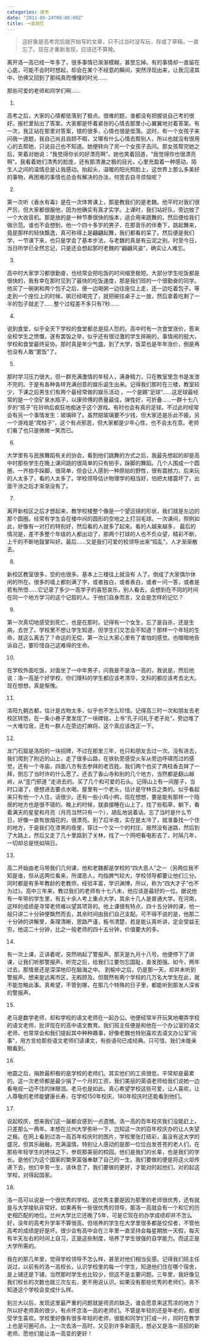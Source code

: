 ```yaml
---
categories: 城市
date: "2011-05-24T00:00:00Z"
title: 一高琐忆
---
```

> 这好象是高考完后就开始写的文章，只不过当时没写玩，存成了草稿，一直忘了。现在才重新发现，应该还不算晚。


         


离开洛一高已经一年多了，很多事情已渐渐模糊，甚至忘掉。有的事情却一直留在心底，可能不会时时想起，却会在某个不经意的瞬间，突然浮现出来，让我沉浸其中，彷佛又回到了那纯真而懵懂的时光……

那些可爱的老师和同学们啊……

1. 
高考之后，大家的心情都低落到了极点。很难的题，谁都没有把握说自己考的很好。报栏里贴出了答案，大家都是怀着紧张的心情去那里小心翼翼地对着答案。有一次，我正站在那里对答案，错的很多，心情也很是低落。这时，有一个女孩子来问我一道题，我自己尚且自顾不暇，又哪有什么心情去帮别人，所以也就没有很用心的去帮她，只说自己也不知道。她便转向了另一个女孩子去问。那女孩帮完她之后，笑着对她说：“我觉得你长的好漂亮啊”。她也笑着回道，“我觉得你也很漂亮啊”。我看着她们清秀的脸庞，还有那清澈之极的目光，心里充盈着一种感动。陌生人之间的温情总是让我感动。抬起头，温暖的阳光照脸上，这世界上那么多美好的事物，再困难的事情也总会有解决的办法，何苦去自寻烦恼呢？

2. 
第一次听《香水有毒》是在一次体育课上，那是教我们的是老魏。他平时对我们很严厉，但大家都很服他，因为他确实有真才实学。上课时，我们站好队，旁边放了一个大收音机。那是放的是一种节奏很快的版本，适合用来跳舞的。然后便给我们做示范。谁也不会想到，他一个四十多岁的男子，在那音乐的伴奏下，跳起舞来，竟是那样的轻快飘逸，真可称得上是翩翩起舞，我们都看的呆了。然后便是我们学，一节课下来，也只是学会了基本步法，与老魏的真是有云泥之别。时至今日，当日所学已全然忘记，只是还会想起那时老魏的“翩翩风姿”，确实让人难忘。

3. 
高中时大家学习都很勤奋，也经常会把吃饭的时间缩至极短。大部分学生吃饭都是很快的，我有幸在那时见到了最快的吃饭速度，那是我们班的一个很勤奋的同学。他买了一碗粥和两个包子之后，便一边喝粥一边往座位上走，还一边吃着包子。等走到一个座位上的时候，粥已经喝完了，就把碗往桌子上一放，然后拿着吃剩了一半的包子就走了……整个过程差不多只有7秒……

4. 
说到食堂，似乎全天下学校的食堂都总是招人怨的。高中时有一次食堂涨价，惹来全校学生之愤慨，遂有罢饭之举，似乎还有很过激的学生摔碗的，事情闹的挺大，学校和食堂最终妥协。那时真是年少气盛。到了大学，饭菜也是年年涨价，倒是再也没有人敢“罢饭”了。

5. 
那时学习压力很大，但一群充满激情的年轻人，满身精力，只在教室里念书是发泄不完的。于是有各种各样充满创意的娱乐诞生出来。记得我们那时在三楼，教室较少，下课之后男生们有两个最经常做的娱乐活动 。一个是踢“足球”……这足球最经常的是一个空矿泉水瓶子，以康师傅的质量最佳，弹性好，可折叠……一群十七八岁的“孩子”在铃响后疯狂地痴迷于这个游戏。有时也会有真的足球。不过此时经常会有另一个事情发生：玻璃碎了。虽然赔玻璃要不少钱，但大家还是乐此不疲。另一个游戏是“爬柱子”，这个有点邪恶，但大家都是少年心性，也不会太在意。老师们看了也只是微微一笑而已。

6. 
大学里有与民族舞蹈有关的协会，看到他们跳舞的方式之后，我最先想起的却是高中时那些学生在晚上课间跳的很简单的只有拍手，跺脚的舞蹈。几个人围成一个圆圈，一齐拍手跺脚，很简单，但会让人感到一种原始的野性，很有震撼力。后来玩的人太多了，看的人太多了。学校领导估计物理学的相当好，怕把大楼震坏了，出面干涉之后才渐渐没有了。

7. 
离开新校区之后才想起来，教学校楼整个像是一个望远镜的形状，我们就是左边的那个圆圈。经常有学生会在楼中间的圆形的空地之上打羽毛球。一次课间，照例如此，好像有一对打的特别好，然后看的人就多了起来。看的人越来越多， 最后的情况是，差不多整个年级的人都出动了，那两个打球的人也不负众望，精彩不断，上千的不断地鼓掌叫好。最后……又是我们可爱的校领导出来“捣乱”，人才渐渐散去。

8. 
新校区教室很多，空的也很多。基本上三楼往上就没有 人了。倒成了大家偶尔休闲的所在。很多的墙上都刻满了字，或者独白，或者表白，或者一问一答，或者是若有所悟……它记录了多少一高学子的喜怒哀乐，别人看去，会想到在不同的时间在同一个地方学习的这个记叙的人。于他们自身而言，又会是怎样的记忆？

9. 
第一次真切地感受到死亡，也是在那时。记得有一个女生，忘了是自杀，还是生病，去世了。学校里不想让学生知道，但学生们又怎会不知道？那样一个年轻的生命，就这么离去了？命运的无偿，第一次让大家心里有了害怕的感觉。也暗暗地告诉自己，要珍惜自己这难得的生命。

10. 
在学校外面吃饭，对面坐了一中年男子，问我是不是洛一高的，我说是，然后他说：洛一高是个好学校，你们理科的学生都应该考清华，文科的都应该考去北大。现在想想，真是惭愧。

11. 
洛阳九朝古都，估计是古物太多，似乎也不怎么珍惜。记得高三时一次和朋友去老校区转悠，在一条小巷子里发现了一块碑铭，上书“孔子问礼于老子处”，旁边堆了一大堆垃圾，还有一群人在旁边打麻将。这个真应该改正一下。

12. 
龙门石窟是洛阳的一块招牌，不过在那里三年，也只和朋友去过一次。没有进去，我们爬到了附近的山上，走了很多山路，在铁轨旁感受火车从旁边呼啸而过的感觉，还有一个寺庙，四面八方有去参拜的老百姓。我们两个也买了两柱香去拜了一拜，倒忘了当时许的什么愿了。还去了香山寺和别的几个地方，当然都是翻山越岭，从“歪门邪道 ”走进去的。买了几个和可爱的石头。记得山上有一间屋子，当时口渴了，便想进去要点水喝，屋里有一个老头，估计是守林员之类的。似乎看起来只有他一个人住，话很少。还有一些小鸡小鸭，现在想想，要是能有那样一个隐居的地方也是很不错的。晚上的时候，就直接睡在山上了，找了些稻草，躺下，看着满天的星星和月亮（月亮当然只有一个），胡乱地说着话。忘了当时是什么节日，好像一直有放烟花的，很漂亮。到了后半夜，实在是太冷了，就准备找一个住的地方，于是我们在漆黑的夜里，穿过一个又一个的村庄，居然没有迷路，然后到了大路上，然后又走了几十里路到了关林，找了一个网吧看电影去了。时隔几年，一切却总是恍如隔日。    

13. 
高二开始由老马带我们几何课，他和老魏都是学校的“四大恶人”之一（另两位我不知是谁，但从这两位看来，所谓恶人，均指脾气较大，学校领导都要让他们三分。同时都是有多年教龄的老教师，经验丰富，学识渊博，所以，称为“四大才子”也不为过》。高中三年来，教过我们的老师有十七八未，他应该是最好的一位。据说他有一年带的学生里，有五十余人考上重点大学，其余十几人是普通大学。在河南，这样的成绩是寻常老师难以望其项背的。他上课很有特点，四十五分钟的课，他一般只讲二十分钟便飘然而去，其余时间由我们自己支配。可不得不说的是，他那二十分钟的讲解里，条理清晰，思路严谨，板书清楚，若是能认真听讲，定会受益无穷。他这二十分钟，比之一般老师的四十五分钟，价值要大的多。

14. 
有一次上课，正讲着呢，突然响起了警报声。那天是九月十八号。他便停下了讲课，让我们听那警报声。听完之后，给我们江要勿忘国耻，奋发图强。如今，两年过去，那情景还是深深地印在脑海之中。
到榆中之后，仍是那一天，却并未听到警报声。想来是远离市区，无暇顾及。但既然有两个学校的几万名大学生在此，就不能忽略此事。真希望，不管到哪，在那几个特殊的日子里，都能听到那发人深省的警报声。

15. 
老马是数学老师，却和学校的语文老师在一起办公。他便经常半开玩笑地嘲弄学校的语文老师，批评现在的高中语文教育。我们班主任便是和他在一个办公室的语文老师，也常常会和我们提起其中种种趣事，好像老魏也特别喜欢去语文办公室“闹事”，用方言给那些语文老师们读课文，有些语句已成经典。只可惜，我们未能亲眼看到。

16. 
地震之后，捐款最积极的是学校的老师们。其实他们的工资很低，平常却是最累的。这一次老师都是最少捐了一个月的工资，我们美丽的英语老师给我们说她一边看电视一边不住的抹眼泪。老马也是如此。真心希望学校这些可爱，让人喜欢，让人尊敬的老师能健康长寿，在学校150年校庆，180年校庆时还能看到他们。

17. 
说起校庆，想来我们这一届都会感到一点遗憾。洛一高的百年校庆我们没能赶上，只差那么一两年。本想在兰州大学弥补一下，岂知这一次的百年校庆办的让人失望之极。在网上看到过洛一高百年校庆时的图片，学校里张灯结彩，虽没有这大学的盛况，但其乐融融，充满温情。特别让人感动的是那一位位白发苍苍的老人们，在那些年轻学生的搀扶之下，参观那美丽的校园。他们是我们的长辈，也是我们的学长。是他们为这个国家的繁荣富强奉献了自己的一生。我们要做的便是将这火炬传递下去，他们辛劳一生，该休息了，我们要做的更好，才能对的起他们，对的起这学校，对得起国家。

18. 
洛一高可以说是一个很优秀的学校。这优秀主要是因为那里的老师很优秀，还有就是与大学接轨非常好。如果再有一些很优秀的领导，那洛一高就会有一个和它的历史相匹配的地位。兰州大学比它还晚了5年，可是它现在的办学成绩却并不怎么好，没年的高考升学率不算很高。但培养的学生在大学里很多都是佼佼者，不管他高考的成绩是好是坏。很少会有高中会在三年里一直坚持会每星期放一天假，每天有半天左右的时间上自习，正是这些制度，培养了学生很强的自学能力。而这正是大学所需的。

我在的那几年里，觉得学校领导不怎么样，甚至对他们相当反感。记得我们班主任说过，以前有的洛一高校长，认识学校里的每一个学生，知道他们住在哪个宿舍，是上铺还是下铺，当然那时学生也比较少，但这不是主要问题。三年里，我好像见我们校长的次数也就三次左右，更不用说认识。如果没有那些优秀的老师们，真不知道这个学校会变成什么样。

到兰大以后，发现这里最严重的问题就是师资的缺乏。谁会愿意来这荒凉的地方？所以好老师真的很少。有点怀念洛一高的老师们。不管是年轻的还是年老的，都很受学生喜欢。学校里好像有很多年轻的老师，很能和同学们打成一片，同时在教学上也是可圈可点。上一次去洛一高时，又见到许多新面孔，想必又是洛一高招的新老师。愿他们能让洛一高变的更好！

 
